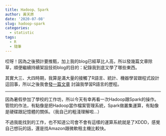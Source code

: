 ```yaml
---
title: Hadoop、Spark
author: 黃天原
date: '2020-07-08'
slug: hadoop-spark
categories:
  - statistic
tags:
  - R
  - 隨筆
---
```

哎呀！因為之後預計要推甄，加上我的blog已經草比人高，所以發幾篇文章除草，順便繼續持續架設技術blog的目的：紀錄我到底又學了哪些東西。  

其實大三、大四時期，我算是滿大量的接觸了R語言、統計、機器學習跟程式設計這回事，所以之後我會[發一篇文章]() 討論我學習R語言的歷程。  

---
因為暑假參加了學校的工作坊，所以今天有幸再看一次Hadoop跟Spark的操作。管院的作法，有點像是把Hadoop當作檔案管理系統，Spark做叢集運算，有點像是硬碟跟記憶體的關係。（我自己的粗淺理解啦...）  

不過我能找到的工作，也不知道公司會不會有這樣的運算系統就是了XDDD，感覺自己想玩的話，還是找Amazon跟微軟租主機比較快。
